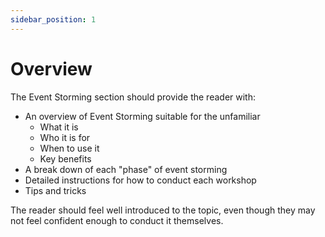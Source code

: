 ```yaml
---
sidebar_position: 1
---
```


# Overview

The Event Storming section should provide the reader with:

- An overview of Event Storming suitable for the unfamiliar
  - What it is
  - Who it is for
  - When to use it
  - Key benefits
- A break down of each "phase" of event storming
- Detailed instructions for how to conduct each workshop
- Tips and tricks

The reader should feel well introduced to the topic, even though they may not feel confident enough to conduct it themselves.
